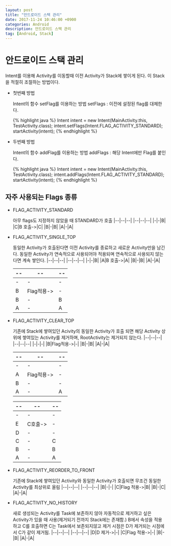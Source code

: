 ```yaml
---
layout: post
title: "안드로이드 스택 관리"
date: 2017-11-24 10:46:00 +0900
categories: Android
description: 안드로이드 스택 관리
tag: [Android, Stack]
---
```

# 안드로이드 스택 관리

Intent를 이용해 Activity를 이동할때 이전 Activity가 Stack에 쌓이게 된다. 이 Stack을 적절히 조절하는 방법이다.

- 첫번째 방법

    Intent의 함수 setFlag를 이용하는 방법
    setFlags : 이전에 설정된 flag를 대체한다.

	{% highlight java %}
    Intent intent = new Intent(MainActivity.this, TestActivity.class);
    intent.setFlags(Intent.FLAG_ACTIVITY_STANDARD);
    startActivity(intent);
    {% endhighlight %}

- 두번째 방법

	Intent의 함수 addFlag를 이용하는 방법
    addFlags : 해당 Intent에만 Flag를 붙인다.

    {% highlight java %}
    Intent intent = new Intent(MainActivity.this, TestActivity.class);
    intent.addFlags(Intent.FLAG_ACTIVITY_STANDARD);
    startActivity(intent);
    {% endhighlight %}

## 자주 사용되는 Flags 종류

- FLAG_ACTIVITY_STANDARD

	아무 flags도 지정하지 않았을 때 STANDARD가 호출
	|--|--|--|
	|--|--|--|
	|-|-|B|
	|C|B 호출->|C|
	|B|-|B|
	|A|-|A|

- FLAG_ACTIVITY_SINGLE_TOP

	동일한 Activity가 호출된다면 이전 Activity를 종료하고 새로운 Activity만을 남긴다.
	동일한 Activity가 연속적으로 사용되어야 적용되며
    연속적으로 사용되지 않는다면 계속 쌓인다.
	|--|--|--|
	|--|--|--|
	|-|-|B|
	|A|B 호출->|A|
	|B|-|B|
	|A|-|A|

	|--|--|--|
	|--|--|--|
	|-|-|-|
	|B|Flag적용->|-|
	|B|-|B|
	|A|-|A|

- FLAG_ACTIVITY_CLEAR_TOP

	기존에 Stack에 쌓여있던 Acivity의 동일한 Activity가 호출 되면 해당 Activity 상위에 쌓여있는 Activity를 제거하며, RootActivity는 제거되지 않는다.
	|--|--|--|
	|--|--|--|
	|-|-|-|
	|B|Flag적용->|-|
	|B|-|B|
	|A|-|A|

	|--|--|--|
	|--|--|--|
	|-|-|-|
	|A|Flag적용->|-|
	|B|-|-|
	|A|-|A|

	|--|--|--|
	|--|--|--|
	|-|-|-|
	|E|C호출->|-|
	|D|-|-|
	|C|-|C|
	|B|-|B|
	|A|-|A|

- FLAG_ACTIVITY_REORDER_TO_FRONT

	기존에 Stack에 쌓여있던 Activity와 동일한 Activity가 호출되면 무조건 동일한 Activity를 최상위로 올림
	|--|--|--|
	|--|--|--|
	|B|-|-|
	|C|Flag 적용->|B|
	|B|-|C|
	|A|-|A|

- FLAG_ACTIVITY_NO_HISTORY

	새로 생성되는 Activity를 Task에 보존하지 않아 자동적으로 제거하고 싶은 Activity가 있을 때 사용(제거되기 전까지 Stack에는 존재함.)
	B에서 속성을 적용하고 C를 호출하면 C는 Task에서 보존되지않고 제거 시점은 D가 제거되는 시점에서 C가 같이 제거됨.
	|--|--|--|
	|--|--|--|
	|D|D 제거->|-|
	|C|Flag 적용->|-|
	|B|-|B|
	|A|-|A|